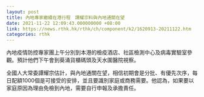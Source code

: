 ```yaml
---
layout: post
title: 內地專家繼續在港行程　譚耀宗料與內地通關在望
date: 2021-11-22 12:09:43.000000000 +08:00
link: https://news.rthk.hk/rthk/ch/component/k2/1620913-20211122.htm
categories: rthk
---
```


內地疫情防控專家團上午分別到本港的檢疫酒店、社區檢測中心及病毒實驗室參觀。預計他們下午會到葵涌貨櫃碼頭及天水圍醫院視察。

全國人大常委譚耀宗估計，與內地通關在望，相信初期會是分批、有優先次序，每日配額1000個是可接受的安排，並且要識別家庭或商務需要。他認為，如果要以家庭原因為理由免檢到內地，需要自行申報及承擔責任。
